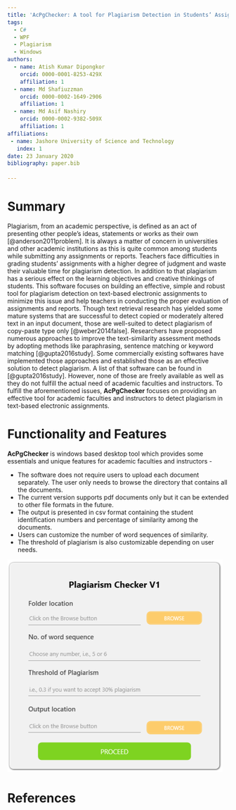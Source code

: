 ```yaml
---
title: 'AcPgChecker: A tool for Plagiarism Detection in Students’ Assignments and Reports'
tags:
  - C#
  - WPF
  - Plagiarism
  - Windows
authors:
  - name: Atish Kumar Dipongkor
    orcid: 0000-0001-8253-429X
    affiliation: 1
  - name: Md Shafiuzzman
    orcid: 0000-0002-1649-2906
    affiliation: 1
  - name: Md Asif Nashiry
    orcid: 0000-0002-9382-509X
    affiliation: 1
affiliations:
 - name: Jashore University of Science and Technology
   index: 1
date: 23 January 2020
bibliography: paper.bib

---
```

# Summary
Plagiarism, from an academic perspective, is defined as an act of presenting other people’s ideas, statements or works as their own [@anderson2011problem]. It is always a matter of concern in universities and other academic institutions as this is quite common among students while submitting any assignments or reports. Teachers face difficulties in grading students’ assignments with a higher degree of judgment and waste their valuable time for plagiarism detection. In addition to that plagiarism has a serious effect on the learning objectives and creative thinkings of students. This software focuses on building an effective, simple and robust tool for plagiarism detection on text-based electronic assignments to minimize this issue and help teachers in conducting the proper evaluation of assignments and reports. Though text retrieval research has yielded some mature systems that are successful to detect copied or moderately altered text in an input document, those are well-suited to detect plagiarism of copy-paste type only [@weber2014false]. Researchers have proposed numerous approaches to improve the text-similarity assessment methods by adopting methods like paraphrasing, sentence matching or keyword matching [@gupta2016study]. Some commercially existing softwares have implemented those approaches and established those as an effective solution to detect plagiarism. A list of that software can be found in [@gupta2016study]. However, none of those are freely available as well as they do not fulfill the actual need of academic faculties and instructors. To fulfill the aforementioned issues, **AcPgChecker** focuses on providing an effective tool for academic faculties and instructors to detect plagiarism in text-based electronic assignments. 

# Functionality and Features
**AcPgChecker** is windows based desktop tool which provides some essentials and unique features for academic faculties and instructors -

* The software does not require users to upload each document separately. The user only needs to browse the directory that contains all the documents.
* The current version supports pdf documents only but it can be extended to other file formats in the future.
* The output is presented in csv format containing the student identification numbers and percentage of similarity among the documents.
* Users can customize the number of word sequences of similarity.
* The threshold of plagiarism is also customizable depending on user needs.

![User Interface of AcPgChecker](./images/plagiarism_checker.PNG)

# References